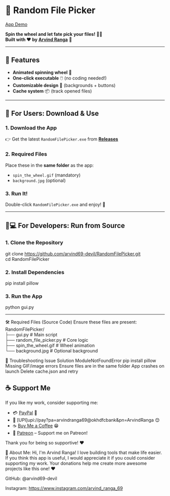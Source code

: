 # 🎡 Random File Picker  

 [App Demo](spin_the_wheel.gif)  

**Spin the wheel and let fate pick your files!** 🎲✨  
**Built with ❤️ by [Arvind Ranga](https://github.com/arvind69-devil)** 🐼  

---

## 🌟 Features  
- **Animated spinning wheel** 🎡  
- **One-click executable** 🖱️ (no coding needed!)  
- **Customizable design** 🎨 (backgrounds + buttons)  
- **Cache system** 📦 (track opened files)  

---

## 🚀 For Users: Download & Use  

### 1. Download the App  
👉 Get the latest `RandomFilePicker.exe` from **[Releases](https://github.com/arvind69-devil/RandomFilePicker/releases)**  

### 2. Required Files  
Place these in the **same folder** as the app:  
- `spin_the_wheel.gif` (mandatory)  
- `background.jpg` (optional)  

### 3. Run It!  
Double-click `RandomFilePicker.exe` and enjoy! 🎉  

---

## 👨💻 For Developers: Run from Source  

### 1. Clone the Repository  

git clone https://github.com/arvind69-devil/RandomFilePicker.git  
cd RandomFilePicker

### 2. Install Dependencies
pip install pillow

### 3. Run the App
python gui.py

---

🛠️ Required Files (Source Code)
Ensure these files are present:
RandomFilePicker/  
├── gui.py               # Main script  
├── random_file_picker.py # Core logic  
├── spin_the_wheel.gif   # Wheel animation  
└── background.jpg       # Optional background

🔧 Troubleshooting
Issue	Solution
ModuleNotFoundError	pip install pillow
Missing GIF/image errors	Ensure files are in the same folder
App crashes on launch	Delete cache.json and retry

## ☕ Support Me

If you like my work, consider supporting me:

- 💳 [PayPal](https://paypal.me/arvindranga69) 💸
- 📲 [UPI]upi://pay?pa=arvindranga69@okhdfcbank&pn=ArvindRanga 😊
- ☕ [Buy Me a Coffee](https://buymeacoffee.com/arvindrangv) 😁  
- 🐼 [Patreon](https://patreon.com/arvindranga69) – Support me on Patreon!

Thank you for being so supportive! ❤️

🐼 About Me:
Hi, I'm Arvind Ranga! I love building tools that make life easier. If you think this app is useful, I would appreciate it if you could consider supporting my work. Your donations help me create more awesome projects like this one! ❤️

GitHub: @arvind69-devil

Instagram: https://www.instagram.com/arvind_ranga_69

